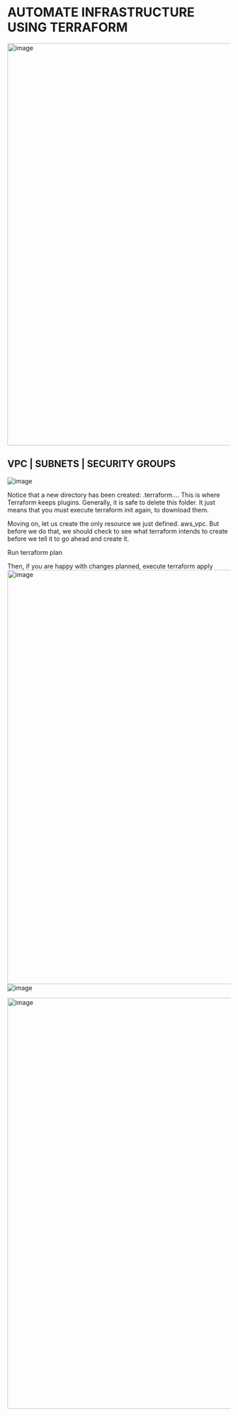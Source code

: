 # AUTOMATE INFRASTRUCTURE USING TERRAFORM

<img width="908" alt="image" src="https://github.com/Shubsdev/Devops-Projects/assets/102925329/2457f053-cadb-429a-a837-60a637b854ca">

## VPC | SUBNETS | SECURITY GROUPS

![image](https://github.com/Shubsdev/Devops-Projects/assets/102925329/c3073353-a792-4e79-9803-97f6772ab2ab)

Notice that a new directory has been created: .terraform.... This is where Terraform keeps plugins. Generally, it is safe to delete this folder. It just means that you must execute terraform init again, to download them.

Moving on, let us create the only resource we just defined. aws_vpc. But before we do that, we should check to see what terraform intends to create before we tell it to go ahead and create it.

Run terraform plan

Then, if you are happy with changes planned, execute terraform apply
<img width="935" alt="image" src="https://github.com/Shubsdev/Devops-Projects/assets/102925329/fc51b60a-70d2-4bc3-98d8-28b02328e600">
![image](https://github.com/Shubsdev/Devops-Projects/assets/102925329/745d160a-2523-4b7c-aae4-c2b7dad3c7b2)

<img width="928" alt="image" src="https://github.com/Shubsdev/Devops-Projects/assets/102925329/4afd99cd-afa8-4565-a135-7da769cf77d8">
